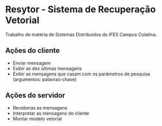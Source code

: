 Resytor - Sistema de Recuperação Vetorial
=========================================
Trabalho de matéria de Sistemas Distribuídos do IFES Campus Colatina.

## Ações do cliente ##
* Enviar mensagem
* Exibir as dez últimas mensagens
* Exibir as mensagens que casam com os parâmetros de pesquisa (argumentos: palavras-chave)

## Ações do servidor ##
* Receberas as mensagens
* Interpretar as mensagens do cliente
* Montar modelo vetorial
